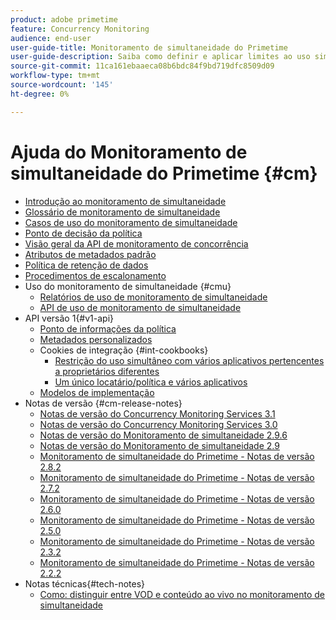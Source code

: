 ```yaml
---
product: adobe primetime
feature: Concurrency Monitoring
audience: end-user
user-guide-title: Monitoramento de simultaneidade do Primetime
user-guide-description: Saiba como definir e aplicar limites ao uso simultâneo em vários aplicativos.
source-git-commit: 11ca161ebaaeca08b6bdc84f9bd719dfc8509d09
workflow-type: tm+mt
source-wordcount: '145'
ht-degree: 0%

---
```



# Ajuda do Monitoramento de simultaneidade do Primetime {#cm}

+ [Introdução ao monitoramento de simultaneidade](cm-home.md)
+ [Glossário de monitoramento de simultaneidade](cm-glossary.md)
+ [Casos de uso do monitoramento de simultaneidade](cm-use-cases.md)
+ [Ponto de decisão da política](cm-policy-decision-point.md)
+ [Visão geral da API de monitoramento de concorrência](cm-api-overview.md)
+ [Atributos de metadados padrão](standard-metadata-attributes.md)
+ [Política de retenção de dados](data-retention-policy.md)
+ [Procedimentos de escalonamento](cm-escalation-procedures.md)
+ Uso do monitoramento de simultaneidade {#cmu}
   + [Relatórios de uso de monitoramento de simultaneidade](cm-usage-reports.md)
   + [API de uso de monitoramento de simultaneidade](cmu-api.md)
+ API versão 1{#v1-api}
   + [Ponto de informações da política](policy-info-pt-versionone.md)
   + [Metadados personalizados](custom-metadata.md)
   + Cookies de integração {#int-cookbooks}
      + [Restrição do uso simultâneo com vários aplicativos pertencentes a proprietários diferentes](restrict-concurr-usage-mult-apps.md)
      + [Um único locatário/política e vários aplicativos](single-tenant-policy-mult-app.md)
   + [Modelos de implementação](implementation-models.md)
+ Notas de versão {#cm-release-notes}
   + [Notas de versão do Concurrency Monitoring Services 3.1](rn-cm-services-31.md)
   + [Notas de versão do Concurrency Monitoring Services 3.0](rn-cm-services-30.md)
   + [Notas de versão do Monitoramento de simultaneidade 2.9.6](rn-cm-296.md)
   + [Notas de versão do Monitoramento de simultaneidade 2.9](rn-cm-29.md)
   + [Monitoramento de simultaneidade do Primetime - Notas de versão 2.8.2](rn-cm-282.md)
   + [Monitoramento de simultaneidade do Primetime - Notas de versão 2.7.2](rn-cm-272.md)
   + [Monitoramento de simultaneidade do Primetime - Notas de versão 2.6.0](rn-cm-260.md)
   + [Monitoramento de simultaneidade do Primetime - Notas de versão 2.5.0](rn-cm-250.md)
   + [Monitoramento de simultaneidade do Primetime - Notas de versão 2.3.2](rn-cm-232.md)
   + [Monitoramento de simultaneidade do Primetime - Notas de versão 2.2.2](rn-cm-222.md)
+ Notas técnicas{#tech-notes}
   + [Como: distinguir entre VOD e conteúdo ao vivo no monitoramento de simultaneidade](vod-live-dist.md)
<!--    + [Usage reports](usage-rep-versionone.md) -->

